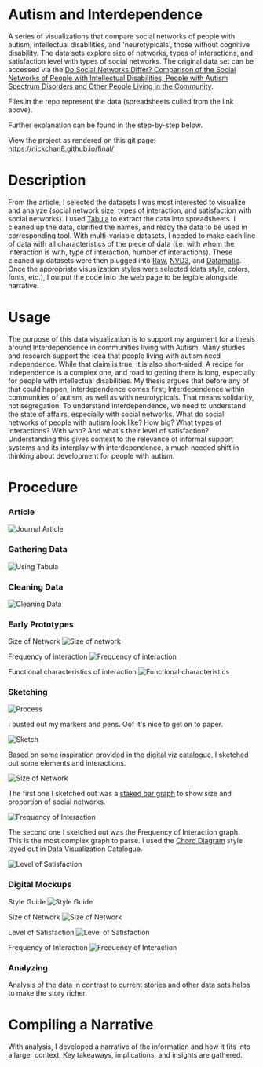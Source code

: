 # Autism and Interdependence

A series of visualizations that compare social networks of people with autism, intellectual disabilities, and 'neurotypicals', those without cognitive disability. The data sets explore size of networks, types of interactions, and satisfaction level with types of social networks. The original data set can be accessed via the [Do Social Networks Differ? Comparison of the Social Networks of People with Intellectual Disabilities, People with Autism Spectrum Disorders and Other People Living in the Community](https://www.ncbi.nlm.nih.gov/pmc/articles/PMC4544488/).

Files in the repo represent the data (spreadsheets culled from the link above).

Further explanation can be found in the step-by-step below.

View the project as rendered on this git page: https://nickchan8.github.io/final/

# Description

From the article, I selected the datasets I was most interested to visualize and analyze (social network size, types of interaction, and satisfaction with social networks). I used [Tabula](http://tabula.technology/) to extract the data into spreadsheets. I cleaned up the data, clarified the names, and ready the data to be used in corresponding tool. With multi-variable datasets, I needed to make each line of data with all characteristics of the piece of data (i.e. with whom the interaction is with, type of interaction, number of interactions). These cleaned up datasets were then plugged into [Raw](http://app.rawgraphs.io/), [NVD3](http://nvd3.org/), and [Datamatic](http://datamatic.io/). Once the appropriate visualization styles were selected (data style, colors, fonts, etc.), I output the code into the web page to be legible alongside narrative.

# Usage

The purpose of this data visualization is to support my argument for a thesis around Interdependence in communities living with Autism. Many studies and research support the idea that people living with autism need independence. While that claim is true, it is also short-sided. A recipe for independence is a complex one, and road to getting there is long, especially for people with intellectual disabilities. My thesis argues that before any of that could happen, interdependence comes first;  Interdependence within communities of autism, as well as with neurotypicals. That means solidarity, not segregation. To understand interdependence, we need to understand the state of affairs, especially with social networks. What do social networks of people with autism look like? How big? What types of interactions? With who? And what's their level of satisfaction? Understanding this gives context to the relevance of informal support systems and its interplay with interdependence, a much needed shift in thinking about development for people with autism. 

# Procedure

### Article

![Journal Article](https://i.imgur.com/xJKrhCy.png)

### Gathering Data

![Using Tabula](https://i.imgur.com/w1r87HL.png)

### Cleaning Data

![Cleaning Data](https://i.imgur.com/K6Wow1t.png)

### Early Prototypes

Size of Network
![Size of network](https://i.imgur.com/lpusIZP.png)

Frequency of interaction
![Frequency of interaction](https://i.imgur.com/mglMA2n.png)

Functional characteristics of interaction
![Functional characteristics](https://i.imgur.com/Rb9iCfy.png)

### Sketching

![Process](https://i.imgur.com/nJ41fx5.jpg)

I busted out my markers and pens. Oof it's nice to get on to paper. 

![Sketch](https://i.imgur.com/XkPi5aN.jpg)

Based on some inspiration provided in the [digital viz catalogue](https://datavizcatalogue.com/search/relationships.html), I sketched out some elements and interactions. 

![Size of Network](https://i.imgur.com/PpgPd3H.jpg)

The first one I sketched out was a [staked bar graph](https://datavizcatalogue.com/methods/stacked_bar_graph.html) to show size and proportion of social networks. 

![Frequency of Interaction](https://i.imgur.com/arR3HVe.png)

The second one I sketched out was the Frequency of Interaction graph. This is the most complex graph to parse. 
I used the [Chord Diagram](https://datavizcatalogue.com/methods/chord_diagram.html) style layed out in Data Visualization Catalogue. 

![Level of Satisfaction](https://i.imgur.com/0im40e9.png)

### Digital Mockups

Style Guide
![Style Guide](https://i.imgur.com/TD3iob0.png)

Size of Network
![Size of Network](https://i.imgur.com/xsWiqX1.png)

Level of Satisfaction
![Level of Satisfaction](https://i.imgur.com/SoeotYf.png)

Frequency of Interaction
![Frequency of Interaction](https://i.imgur.com/CG1VTWj.png)

### Analyzing

Analysis of the data in contrast to current stories and other data sets helps to make the story richer.

# Compiling a Narrative

With analysis, I developed a narrative of the information and how it fits into a larger context. Key takeaways, implications, and insights are gathered. 
